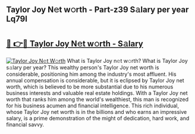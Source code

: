 ## Taylor Joy N𝚎t w𝚘rth - Part-z39 S𝚊lary per year Lq79I

# <h2><a href="http://gc05279.nevu.top/?p=Taylor+Joy">🔗 👉🔴 Taylor Joy N𝚎t w𝚘rth - S𝚊lary</a></h2>

[![Taylor Joy N𝚎t W𝚘rth](https://i.imgur.com/Oavwk0R.jpeg)](http://gc05279.nevu.top/?p=Taylor+Joy)
What is Taylor Joy n𝚎t w𝚘rth? What is Taylor Joy s𝚊lary per year?
This wealthy person's Taylor Joy net worth is considerable, positioning him among the industry's most affluent. His annual compensation is considerable, but it is eclipsed by Taylor Joy net worth, which is believed to be more substantial due to his numerous business interests and valuable real estate holdings. With a Taylor Joy net worth that ranks him among the world's wealthiest, this man is recognized for his business acumen and financial intelligence. This rich individual, whose Taylor Joy net worth is in the billions and who earns an impressive salary, is a prime demonstration of the might of dedication, hard work, and financial savvy.
